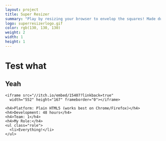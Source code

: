 ```yaml
---
layout: project
title: Super Resizer
summary: "Play by resizing your browser to envelop the squares! Made during <a href='http://ludumdare.com/compo/ludum-dare-31/?action=preview&uid=36186' target='_blank'>Ludum Dare 31</a>."
logo: superresizerlogo.gif
color: rgb(130, 130, 130)
weight: 2
width: 1
height: 1
---
```


# Test what
## Yeah

    <iframe src="//itch.io/embed/15407?linkback=true" 
      width="552" height="167" frameborder="0"></iframe>
      
    <h4>Platform: Plain HTML5 (works best on Chrome/Firefox)</h4>
    <h4>Development: 48 hours</h4>
    <h4>Team: 1</h4>
    <h4>My Role:</h4>
    <ul class="role">
      <li>Everything!</li>
    </ul>